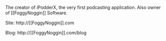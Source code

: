The creator of iPodderX, the very first podcasting application. Also owner of [[FoggyNoggin]] Software.

Site: http://[[FoggyNoggin]].com 

Blog: http://[[FoggyNoggin]].com/blog